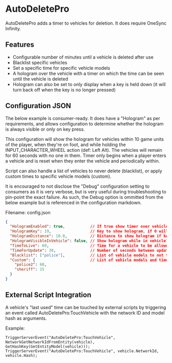 # AutoDeletePro

AutoDeletePro adds a timer to vehicles for deletion. It does require OneSync Infinity.

## Features
* Configurable number of minutes until a vehicle is deleted after use
* Blacklist specific vehicles
* Set a specific time for specific vehicle models
* A hologram over the vehicle with a timer on which the time can be seen until the vehicle is deleted
* Hologram can also be set to only display when a key is held down (it will turn back off when the key is no longer pressed)

## Configuration JSON

The below example is consumer-ready.  It does have a "Hologram" as per requirements, and allows configuration to determine whether the hologram is always visible or only on key press.

This configuration will show the hologram for vehicles within 10 game units of the player, when they're on foot, and while holding the INPUT_CHARACTER_WHEEL action (def: Left Alt).  The vehicles 
will remain for 60 seconds with no one in them. Timer only begins when a player enters a vehicle and is reset when they enter the vehicle and periodically within.

Script can also handle a list of vehicles to never delete (blacklist), or apply custom times to specific vehicle models (custom).

It is encouraged to not disclose the "Debug" configuration setting to consumers as it is very verbose, but is very useful during troubleshooting to pin-point the exact failure.  As such, the Debug option is ommitted from the below example but is referenced in the configuration markdown.

Filename: config.json

```json
{
  "HologramEnabled": true,           // If true show timer over vehicle til auto deleted
  "HologramKey": 19,                 // Key to show hologram, if 0 will show within distance
  "HologramDistance": 10.0,          // Distance to show hologram if key not configured
  "HologramVisibleInVehicle": false, // Show hologram while in vehicle?
  "TimeToLive": 60,                  // Time for a vehicle to be allowed to sit idle in seconds
  "TimeForUpdate": 30,               // Number of seconds between updates (an approximate)
  "Blacklist": ["police"],           // List of vehicle models to not track 
  "Custom": {                        // List of vehicle models and times to apply to that model
    "police2": 60,
    "sheriff": 15
  }
}
```

## External Script Integration

A vehicle's "last used" time can be touched by external scripts by triggering an event called AutoDeletePro:TouchVehicle with the network ID and model hash as arguments.

Example:
```CSharp
TriggerServerEvent("AutoDeletePro:TouchVehicle", NetworkGetNetworkIdFromEntity(vehicle), GetHashKey(GetEntityModel(vehicle)));
TriggerServerEvent("AutoDeletePro:TouchVehicle", vehicle.NetworkId, vehicle.Hash);
```
